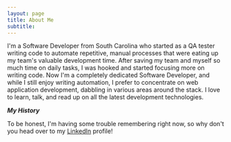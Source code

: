 ```yaml
---
layout: page
title: About Me
subtitle: 
---
```


I'm a Software Developer from South Carolina who started as a QA tester writing code to automate repetitive, manual processes that were eating up my team's valuable development time. After saving my team and myself so much time on daily tasks, I was hooked and started focusing more on writing code. Now I'm a completely dedicated Software Developer, and while I still enjoy writing automation, I prefer to concentrate on web application development, dabbling in various areas around the stack. I love to learn, talk, and read up on all the latest development technologies.

***My History***

To be honest, I'm having some trouble remembering right now, so why don't you head over to my [LinkedIn](https://www.linkedin.com/in/tbeede/) profile!
